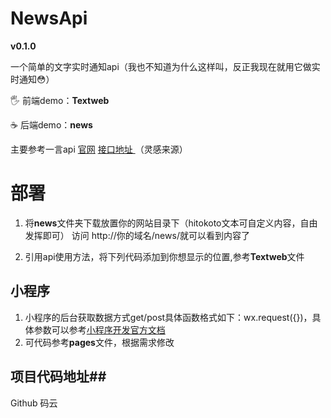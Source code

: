 # **News**Api #
**v0.1.0**

 一个简单的文字实时通知api（我也不知道为什么这样叫，反正我现在就用它做实时通知😳）

 🖐 前端demo：**Textweb**

 ☕ 后端demo：**news**

主要参考一言api [官网](https://hitokoto.cn "一言官网") [接口地址
](https://v1.hitokoto.cn "一言api接口")（灵感来源）
# 部署

1. 将**news**文件夹下载放置你的网站目录下（hitokoto文本可自定义内容，自由发挥即可）
   访问 http://你的域名/news/就可以看到内容了

2. 引用api使用方法，将下列代码添加到你想显示的位置,参考**Textweb**文件
    <script type="text/javascript" src="https://你的域名/news/?format=js&charset=utf-8"></script>
    <div id="yiyan"><script>hitokoto()</script></div>

## 小程序 ##
  
1. 小程序的后台获取数据方式get/post具体函数格式如下：wx.request({})，具体参数可以参考[小程序开发官方文档](https://developers.weixin.qq.com/miniprogram/dev/framework/ "微信小程序开发文档")
2. 可代码参考**pages**文件，根据需求修改

## 项目代码地址##
Github 码云